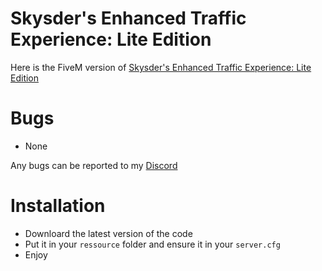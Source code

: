 # Skysder's Enhanced Traffic Experience: Lite Edition
Here is the FiveM version of [Skysder's Enhanced Traffic Experience: Lite Edition](https://www.gta5-mods.com/misc/skysder-s-enhanced-traffic-experience)
# Bugs
- None

Any bugs can be reported to my [Discord](https://discord.com/invite/MCK7wFwV3q)
# Installation
- Downloard the latest version of the code
- Put it in your `ressource` folder and ensure it in your `server.cfg`
- Enjoy
